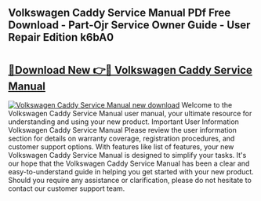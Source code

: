 ## Volkswagen Caddy Service Manual PDf Free Download - Part-Ojr Service Owner Guide - User Repair Edition k6bA0

# <h2><a href="http://bc86234.oget.top/?id=Volkswagen+Caddy+Service+Manual">🔗Download New 👉🔴 Volkswagen Caddy Service Manual</a></h2>

[![Volkswagen Caddy Service Manual new download](https://i.imgur.com/5g1atiW.png)](http://bc86234.oget.top/?id=Volkswagen+Caddy+Service+Manual)
Welcome to the Volkswagen Caddy Service Manual user manual, your ultimate resource for understanding and using your new product. Important User Information Volkswagen Caddy Service Manual Please review the user information section for details on warranty coverage, registration procedures, and customer support options. With features like list of features, your new Volkswagen Caddy Service Manual is designed to simplify your tasks. It's our hope that the Volkswagen Caddy Service Manual has been a clear and easy-to-understand guide in helping you get started with your new product. Should you require any assistance or clarification, please do not hesitate to contact our customer support team.
